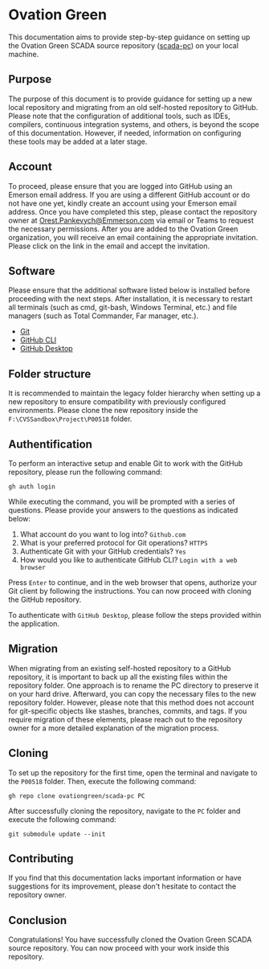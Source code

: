 # Ovation Green

This documentation aims to provide step-by-step guidance on setting up the Ovation Green SCADA source repository ([scada-pc](https://github.com/ovationgreen/scada-pc)) on your local machine.

## Purpose

The purpose of this document is to provide guidance for setting up a new local repository and migrating from an old self-hosted repository to GitHub. Please note that the configuration of additional tools, such as IDEs, compilers, continuous integration systems, and others, is beyond the scope of this documentation. However, if needed, information on configuring these tools may be added at a later stage.

## Account

To proceed, please ensure that you are logged into GitHub using an Emerson email address. If you are using a different GitHub account or do not have one yet, kindly create an account using your Emerson email address. Once you have completed this step, please contact the repository owner at [Orest.Pankevych@Emmerson.com](mailto:Orest.Pankevych@Emmerson.com) via email or Teams to request the necessary permissions. After you are added to the Ovation Green organization, you will receive an email containing the appropriate invitation. Please click on the link in the email and accept the invitation.

## Software

Please ensure that the additional software listed below is installed before proceeding with the next steps. After installation, it is necessary to restart all terminals (such as cmd, git-bash, Windows Terminal, etc.) and file managers (such as Total Commander, Far manager, etc.).

* [Git](https://git-scm.com/downloads)
* [GitHub CLI](https://cli.github.com)
* [GitHub Desktop](https://desktop.github.com)

## Folder structure

It is recommended to maintain the legacy folder hierarchy when setting up a new repository to ensure compatibility with previously configured environments. Please clone the new repository inside the `F:\CVSSandbox\Project\P00518` folder.

## Authentification

To perform an interactive setup and enable Git to work with the GitHub repository, please run the following command:

```
gh auth login
```

While executing the command, you will be prompted with a series of questions. Please provide your answers to the questions as indicated below:
1. What account do you want to log into? `Github.com`
2. What is your preferred protocol for Git operations? `HTTPS`
3. Authenticate Git with your GitHub credentials? `Yes`
4. How would you like to authenticate GitHub CLI? `Login with a web browser`

Press `Enter` to continue, and in the web browser that opens, authorize your Git client by following the instructions. You can now proceed with cloning the GitHub repository.

To authenticate with `GitHub Desktop`, please follow the steps provided within the application.

## Migration

When migrating from an existing self-hosted repository to a GitHub repository, it is important to back up all the existing files within the repository folder. One approach is to rename the PC directory to preserve it on your hard drive. Afterward, you can copy the necessary files to the new repository folder. However, please note that this method does not account for git-specific objects like stashes, branches, commits, and tags. If you require migration of these elements, please reach out to the repository owner for a more detailed explanation of the migration process.

## Cloning

To set up the repository for the first time, open the terminal and navigate to the `P00518` folder. Then, execute the following command:

```
gh repo clone ovationgreen/scada-pc PC
```
After successfully cloning the repository, navigate to the `PC` folder and execute the following command:
```
git submodule update --init
```

## Contributing

If you find that this documentation lacks important information or have suggestions for its improvement, please don't hesitate to contact the repository owner.

## Conclusion

Congratulations! You have successfully cloned the Ovation Green SCADA source repository. You can now proceed with your work inside this repository.
